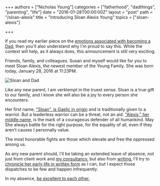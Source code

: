 +++
authors = ["Nicholas Young"]
categories = ["fatherhood", "dadthings", "parenting", "life"]
date = "2016-01-28T00:00:00Z"
layout = "post"
path = "/sloan-alexis"
title = "Introducing Sloan Alexis Young"
topics = ["sloan-alexis"]

+++

If you read my earlier piece on the [emotions associated with becoming a Dad,](/2016/01/dad-jokes/) then you'll also understand why I'm proud to say this. While the context will help, as it always does, this announcement is still very exciting.

Friends, family, and colleagues. Susan and myself would like for you to meet Sloan Alexis, the newest member of the Young Family. She was born today, January 28, 2016 at 11:23PM.

![Sloan and Dad](sloan-and-dad.jpg)

Like any new parent, I am verklempt in the truest sense. Sloan is a true gift to our family, and I know she will also be a joy to every person she encounters.

Her first name, ["Sloan", is Gaelic in origin](http://www.sheknows.com/baby-names/name/sloan) and is traditionally given to a warrior. But a leaderless warrior can be a threat, not an aid. ["Alexis," her middle name,](http://www.sheknows.com/baby-names/name/alexis) is the mark of a courageous defender of all humankind. May She always battle for the right purpose, for the equality of all, even if they aren't causes I personally value.

The most honorable fights are those which elevate and free the oppressed among us.

As any new parent should, I'll be taking an extended leave of absence, not just from client work and [my consultancy,](https://secretfader.com) but also from [writing.](/) I'll try to [chronicle her early life in written form](/blog/category/dadthings/) as I can, but I expect those dispatches to be few and happen infrequently.

In my absence, [be excellent to each other.](https://www.youtube.com/watch?v=N_yJFLvmjJY)

